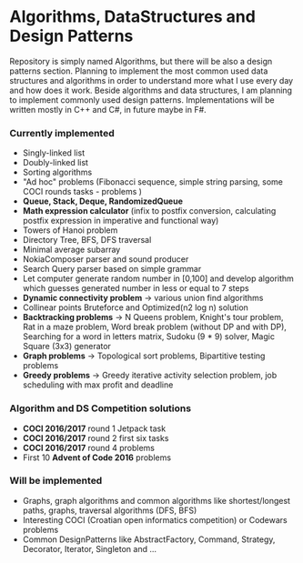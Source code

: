 # Algorithms, DataStructures and Design Patterns

Repository is simply named Algorithms, but there will be also a design patterns section. Planning to implement the most common used data structures and algorithms in order to understand more what I use every day and how does it work. Beside algorithms and data structures, I am planning to implement commonly used design patterns. Implementations will be written mostly in C++ and C#, in future maybe in F#. 

### Currently implemented
* Singly-linked list
* Doubly-linked list
* Sorting algorithms
* "Ad hoc" problems (Fibonacci sequence, simple string parsing, some COCI rounds tasks - problems )
* __Queue, Stack, Deque, RandomizedQueue__
* __Math expression calculator__ (infix to postfix conversion, calculating postfix expression in imperative and functional way)
* Towers of Hanoi problem
* Directory Tree, BFS, DFS traversal
* Minimal average subarray
* NokiaComposer parser and sound producer
* Search Query parser based on simple grammar
* Let computer generate random number in [0,100] and develop algorithm which guesses generated number in less or equal to 7 steps
* __Dynamic connectivity problem__ -> various union find algorithms
* Collinear points Bruteforce and Optimized(n2 log n) solution
* __Backtracking problems__ -> N Queens problem, Knight's tour problem, Rat in a maze problem, Word break problem (without DP and with DP), Searching for a word in letters matrix, Sudoku (9 * 9) solver, Magic Square (3x3) generator
* __Graph problems__ -> Topological sort problems, Bipartitive testing problems
* __Greedy problems__ -> Greedy iterative activity selection problem, job scheduling with max profit and deadline


### Algorithm and DS Competition solutions
* __COCI 2016/2017__ round 1 Jetpack task
* __COCI 2016/2017__  round 2 first six tasks
* __COCI 2016/2017__  round 4 problems
* First 10 __Advent of Code 2016__ problems

### Will be implemented
* Graphs, graph algorithms and common algorithms like shortest/longest paths, graphs, traversal algorithms (DFS, BFS)
* Interesting COCI (Croatian open informatics competition) or Codewars problems
* Common DesignPatterns like AbstractFactory, Command, Strategy, Decorator, Iterator, Singleton and ...
